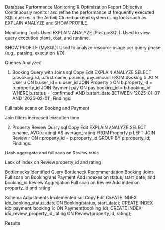 Database Performance Monitoring & Optimization Report
Objective
Continuously monitor and refine the performance of frequently executed SQL queries in the Airbnb Clone backend system using tools such as EXPLAIN ANALYZE and SHOW PROFILE.

Monitoring Tools Used
EXPLAIN ANALYZE (PostgreSQL): Used to view query execution plans, cost, and runtime.

SHOW PROFILE (MySQL): Used to analyze resource usage per query phase (e.g., parsing, execution, I/O).

Queries Analyzed
1. Booking Query with Joins
sql
Copy
Edit
EXPLAIN ANALYZE
SELECT b.booking_id, u.first_name, p.name, pay.amount
FROM Booking b
JOIN User u ON b.user_id = u.user_id
JOIN Property p ON b.property_id = p.property_id
JOIN Payment pay ON pay.booking_id = b.booking_id
WHERE b.status = 'confirmed'
AND b.start_date BETWEEN '2025-01-01' AND '2025-02-01';
Findings:

Full table scans on Booking and Payment

Join filters increased execution time



2. Property Review Query
sql
Copy
Edit
EXPLAIN ANALYZE
SELECT p.name, AVG(r.rating) AS average_rating
FROM Property p
LEFT JOIN Review r ON r.property_id = p.property_id
GROUP BY p.property_id;
Findings:

Hash aggregate and full scan on Review table

Lack of index on Review.property_id and rating

Bottlenecks Identified
Query	Bottleneck	Recommendation
Booking Joins	Full scan on Booking and Payment	Add indexes on status, start_date, and booking_id
Review Aggregation	Full scan on Review	Add index on property_id and rating

Schema Adjustments Implemented
sql
Copy
Edit
CREATE INDEX idx_booking_status_date ON Booking(status, start_date);
CREATE INDEX idx_payment_booking_id ON Payment(booking_id);
CREATE INDEX idx_review_property_id_rating ON Review(property_id, rating);


Results

